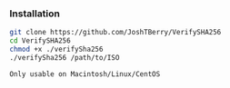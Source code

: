 ### Installation
```bash
git clone https://github.com/JoshTBerry/VerifySHA256
cd VerifySHA256
chmod +x ./verifySha256
./verifySha256 /path/to/ISO

Only usable on Macintosh/Linux/CentOS
```


